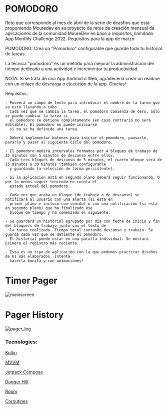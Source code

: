 # POMODORO

Reto que corresponde al mes de abril de la serie de deasfios que esta proponiendo Mouredev en su
proyecto de retos de creación mensual de aplicaciones de la comunidad MoureDev en base a requisitos,
llamdado App Monthly Challenge 2022. Requisitos para la app de marzo

POMODORO: Crea un "Pomodoro" configurable que guarde todo tu historial de tareas.

La técnica "pomodoro" es un método para mejorar la administración del tiempo dedicado a una
actividad e incrementar tu productividad.

NOTA: Si se trata de una App Android o Web, agradecería crear un readme con un enlace de descarga o
ejecución de la app. Gracias!

Requisitos:

    - Poseerá un campo de texto para introducir el nombre de la tarea que se está llevando a cabo. 
      Cada vez que se cambia la tarea, el pomodoro comienza de cero. Sólo se puede cambiar la tarea si 
      el pomodoro se detiene completamente (en caso contrario no será editable). El pomodoro no puede iniciarse 
      si no se ha definido una tarea.

    - Deberá implementar botones para iniciar el pomodoro, pausarlo, pararlo y pasar al siguiente ciclo del pomodoro.

    - El pomodoro medirá intervalos formados por 4 bloques de trabajo de 25 minutos con 5 minutos de descanso entre ellos. 
      Cada tres bloques de descanso de 5 minutos, el cuarto bloque será de 15 minutos o 30 minutos (también configurable
      y guardando la selección de forma persistente).

    - Si la aplicación está en segundo plano deberá seguir funcionando. O por lo menos seguir teniendo en cuenta el 
      estado actual del pomodoro.

    - Cada vez que acaba un bloque (de trabajo o de descanso) se notificará al usuario con una alerta (si está en 
      primer plano e incluso con sonido) o con una notificación (si está en segundo plano) que ha finalizado ese
      bloque de tiempo y ha comenzado el siguiente.

    - Se guardará un historial agrupado por día con fecha de inicio y fin del bloque/s de trabajo junto con el texto de 
      la tarea realizada. Tiempo total contando descanso y trabajo. Se guarda cada vez que se detiente el pomodoro. 
      El historial puede estar en una patalla individual. Se mostará primero el registro más reciente.

    - Esta es un tipo de aplicación con la que podemos practicar diseños de UI más elaborados. Intenta 
      hacerla bonita y con animaciones!
      
# Timer Pager
      
![mainscreen](https://user-images.githubusercontent.com/73857138/177652613-c2fd78b9-9925-460b-8ea4-df328bff9305.jpg)
      
      
# Pager History
![pager_log](https://user-images.githubusercontent.com/73857138/177652746-bb1f9887-8fb4-4e26-af94-6f4aa76be76d.jpg)


### Tecnologies: 
 


<p>
<a href="https://kotlinlang.org/" target="_blank">Kotlin</a>
 </p>
 <p>
<a href="https://en.wikipedia.org/wiki/Model%E2%80%93view%E2%80%93viewmodel" target="_blank">MVVM</a>
 </p>
 <p>
<a href="https://developer.android.com/jetpack/compose?hl=es-419" target="_blank">Jetpack Compose</a>
 </p>
 <p >
<a href="https://dagger.dev/hilt/" target="_blank">Dagger Hilt</a>
 </p>
 <p >
<a href="https://developer.android.com/training/data-storage/room" target="_blank">Room</a>
 </p>
 <p>
<a href="https://developer.android.com/kotlin/coroutines?hl=es-419" target="_blank">Coroutines</a>
 </p>

